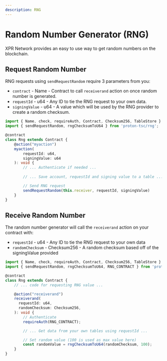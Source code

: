 ```yaml
---
description: RNG
---
```


# Random Number Generator (RNG)

XPR Network provides an easy to use way to get random numbers on the blockchain. 

## Request Random Number

RNG requests using `sendRequestRandom` require 3 parameters from you:
-  `contract` - Name - Contract to call `receiverand` action on once random number is generated.
-  `requestId` - u64 - Any ID to tie the RNG request to your own data.
-  `signingValue` - u64 - A value which will be used by the RNG provider to create a random checksum.

```ts
import { Name, check, requireAuth, Contract, Checksum256, TableStore } from 'proton-tsc'
import { sendRequestRandom, rngChecksumToU64 } from 'proton-tsc/rng';

@contract
class Rng extends Contract {
    @action("myaction")
    myaction(
        requestId: u64,
        signingValue: u64
    ): void {
        // ... Authenticate if needed ...
        
        // ... Save account, requestId and signing value to a table ...

        // Send RNG request
        sendRequestRandom(this.receiver, requestId, signingValue)
    }
}
```


## Receive Random Number

The random number generator will call the `receiverand` action on your contract with:
-  `requestId` - u64 - Any ID to tie the RNG request to your own data
-  `randomChecksum` - Checksum256 - A random checksum based off of the signingValue provided

```ts
import { Name, check, requireAuth, Contract, Checksum256, TableStore } from 'proton-tsc'
import { sendRequestRandom, rngChecksumToU64, RNG_CONTRACT } from 'proton-tsc/rng';

@contract
class Rng extends Contract {
    // ... code for requesting RNG value ...

    @action("receiverand")
    receiverand(
      requestId: u64,
      randomChecksum: Checksum256,
    ): void {
        // Authenticate
        requireAuth(RNG_CONTRACT);

        // ... Get data from your own tables using requestId ...

        // Set random value (100 is used as max value here)
        const randomValue = rngChecksumToU64(randomChecksum, 100);
    }
}
```